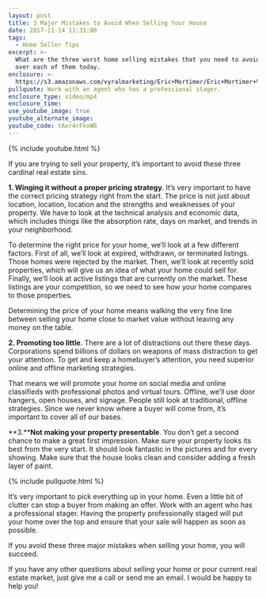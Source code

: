 ```yaml
---
layout: post
title: 3 Major Mistakes to Avoid When Selling Your House
date: 2017-11-14 11:31:00
tags:
  - Home Seller Tips
excerpt: >-
  What are the three worst home selling mistakes that you need to avoid? I’ll go
  over each of them today.
enclosure: >-
  https://s3.amazonaws.com/vyralmarketing/Eric+Mortimer/Eric+Mortimer+%26+Associates+Seller+Mistakes.mp4
pullquote: Work with an agent who has a professional stager.
enclosure_type: video/mp4
enclosure_time:
use_youtube_image: true
youtube_alternate_image:
youtube_code: tAxr4rFkxW8
---
```



{% include youtube.html %}

If you are trying to sell your property, it’s important to avoid these three cardinal real estate sins.

**1. Winging it without a proper pricing strategy**. It’s very important to have the correct pricing strategy right from the start. The price is not just about location, location, location and the strengths and weaknesses of your property. We have to look at the technical analysis and economic data, which includes things like the absorption rate, days on market, and trends in your neighborhood.

To determine the right price for your home, we’ll look at a few different factors. First of all, we’ll look at expired, withdrawn, or terminated listings. Those homes were rejected by the market. Then, we’ll look at recently sold properties, which will give us an idea of what your home could sell for. Finally, we’ll look at active listings that are currently on the market. These listings are your competition, so we need to see how your home compares to those properties.

Determining the price of your home means walking the very fine line between selling your home close to market value without leaving any money on the table.

**2. Promoting too little**. There are a lot of distractions out there these days. Corporations spend billions of dollars on weapons of mass distraction to get your attention. To get and keep a homebuyer’s attention, you need superior online and offline marketing strategies.

That means we will promote your home on social media and online classifieds with professional photos and virtual tours. Offline, we’ll use door hangers, open houses, and signage. People still look at traditional, offline strategies. Since we never know where a buyer will come from, it’s important to cover all of our bases.

**3.****Not making your property presentable**. You don’t get a second chance to make a great first impression. Make sure your property looks its best from the very start. It should look fantastic in the pictures and for every showing. Make sure that the house looks clean and consider adding a fresh layer of paint.

{% include pullquote.html %}

It’s very important to pick everything up in your home. Even a little bit of clutter can stop a buyer from making an offer. Work with an agent who has a professional stager. Having the property professionally staged will put your home over the top and ensure that your sale will happen as soon as possible.

If you avoid these three major mistakes when selling your home, you will succeed.

If you have any other questions about selling your home or pour current real estate market, just give me a call or send me an email. I would be happy to help you!